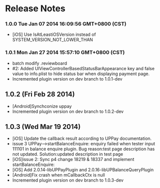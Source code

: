 <!--
#
# Copyright 2012-2013, Polyvi Inc. (http://polyvi.github.io/openxface)
# This program is distributed under the terms of the GNU General Public License.
# 
# This file is part of xFace.
# 
# xFace is free software: you can redistribute it and/or modify
# it under the terms of the GNU General Public License as published by
# the Free Software Foundation, either version 3 of the License, or
# (at your option) any later version.
# 
# xFace is distributed in the hope that it will be useful,
# but WITHOUT ANY WARRANTY; without even the implied warranty of
# MERCHANTABILITY or FITNESS FOR A PARTICULAR PURPOSE.  See the
# GNU General Public License for more details.
# 
# You should have received a copy of the GNU General Public License
# along with xFace.  If not, see <http://www.gnu.org/licenses/>.
#
-->

# Release Notes
### 1.0.0 Tue Jan 07 2014 16:09:56 GMT+0800 (CST)
 *  [iOS] Use IsAtLeastiOSVersion instead of SYSTEM_VERSION_NOT_LOWER_THAN
### 1.0.1 Mon Jan 27 2014 15:57:10 GMT+0800 (CST)
 *  batch modify .reviewboard
 *  #2: Added UIViewControllerBasedStatusBarAppearance key and false value to info.plist to hide status bar when displaying payment page.
 *  Incremented plugin version on dev branch to 1.0.1-dev

## 1.0.2 (Fri Feb 28 2014)


 *  [Android]Synchconize uppay
 *  Incremented plugin version on dev branch to 1.0.2-dev


## 1.0.3 (Wed Mar 19 2014)


 *  [iOS] Update the callback result according to UPPay documentation.
 *  issue 3 UPPay-->startBalanceEnquire: enquiry failed when tester input 111101 in balance enquire plugin. Bug reason:test page description has not updated. Solution:updated description in test page
 *  [iOS]issue 2: Sync p4 change 18219 & 18337 and implement startBalanceEnquire:
 *  [iOS] Add 2.0.14-libUPPayPlugin and 2.0.16-libUPBalanceQueryPlugin
 *  [Android]Fix crash when mCallbackCtx is null
 *  Incremented plugin version on dev branch to 1.0.3-dev
